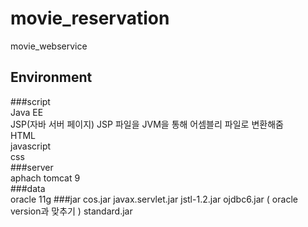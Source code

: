 # movie_reservation
movie_webservice

## Environment
###script   
  Java EE   
  JSP(자바 서버 페이지) JSP 파일을 JVM을 통해 어셈블리 파일로 변환해줌   
  HTML   
  javascript   
  css   
###server   
  aphach tomcat 9   
###data    
  oracle 11g
###jar
cos.jar
javax.servlet.jar
jstl-1.2.jar
ojdbc6.jar ( oracle version과 맞추기 )
standard.jar


